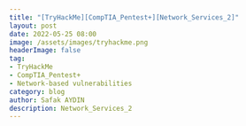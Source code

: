 ```yaml
---
title: "[TryHackMe][CompTIA_Pentest+][Network_Services_2]"
layout: post
date: 2022-05-25 08:00
image: /assets/images/tryhackme.png
headerImage: false
tag:
- TryHackMe
- CompTIA_Pentest+
- Network-based vulnerabilities
category: blog
author: Safak AYDIN
description: Network_Services_2
---
```

